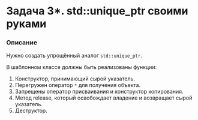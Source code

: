 ﻿# Задача 3*. std::unique_ptr своими руками

### Описание
Нужно создать упрощённый аналог `std::unique_ptr`.

В шаблонном классе должны быть реализованы функции:
1. Конструктор, принимающий сырой указатель.
2. Перегружен оператор `*` для получения объекта.
3. Запрещены оператор присваивания и конструктор копирования.
4. Метод release, который освобождает владение и возвращает сырой указатель.
5. Деструктор.